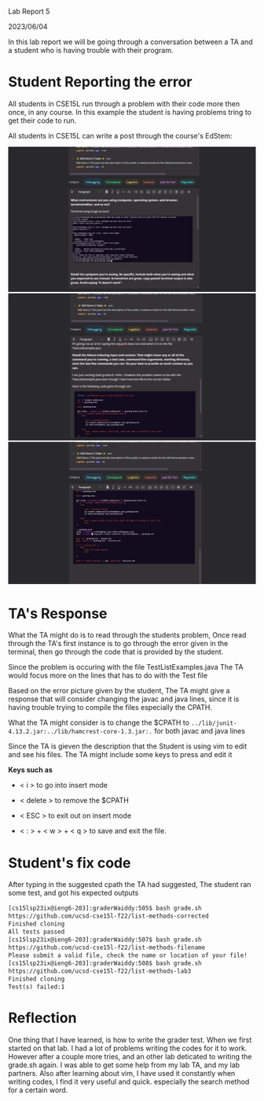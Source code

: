 Lab Report 5

2023/06/04

In this lab report we will be going through a conversation between a TA and a student
who is having trouble with their program.


# Student Reporting the error
All students in CSE15L run through a problem with their code more then once, in any course. In this example the student is having
problems tring to get their code to run.

All students in CSE15L can write a post through the course's EdStem:

![Image](Lab5Image1.png)
![Image](Lab5Image2.png)
![Image](Lab5Image3.png)

# TA's Response
What the TA might do is to read through the students problem,
Once read through the TA's first instance is to go through the error given 
in the terminal, then go through the code that is provided by the student.
 
Since the problem is occuring with the file TestListExamples.java
The TA would focus more on the lines that has to do with the Test file
 
Based on the error picture given by the student, The TA might give a response 
that will consider changing the javac and java lines, since it is having trouble 
trying to compile the files
especially the CPATH.
 
What the TA might consider is to change the 
$CPATH to ```../lib/junit-4.13.2.jar:../lib/hamcrest-core-1.3.jar:.``` for both javac and java lines
 
Since the TA is gieven the description that the Student is using vim to edit and see his files.
The TA might include some keys to press and edit it

**Keys such as**

*  < i > to go into insert mode
  
*  < delete > to remove the $CPATH
  
*  < ESC > to exit out on insert mode
  
*  < : > + < w > + < q > to save and exit the file.
 
# Student's fix code
  After typing in the suggested cpath the TA had suggested,
  The student ran some test, and got his expected outputs
  
```
[cs15lsp23ix@ieng6-203]:graderWaiddy:505$ bash grade.sh https://github.com/ucsd-cse15l-f22/list-methods-corrected
Finished cloning
All tests passed
[cs15lsp23ix@ieng6-203]:graderWaiddy:507$ bash grade.sh https://github.com/ucsd-cse15l-f22/list-methods-filename
Please submit a valid file, check the name or location of your file!
[cs15lsp23ix@ieng6-203]:graderWaiddy:508$ bash grade.sh https://github.com/ucsd-cse15l-f22/list-methods-lab3
Finished cloning
Test(s) failed:1
```
  
# Reflection
One thing that I have learned, is how to write the grader test. When we first started on that lab. 
I had a lot of problems writing the codes for it to work. However after a couple more tries, and an other
  lab deticated to writing the grade.sh again. I was able to get some help from my lab TA, and my lab partners.
Also after learning about vim, I have used it constantly when writing codes, I find it very useful and quick. 
especially the search method for a certain word.
  


 
 
 





